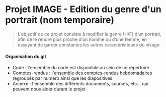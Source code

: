 # Projet IMAGE - Edition du genre d'un portrait (nom temporaire)

> L’objectif de ce projet consiste à modifier le genre (H/F) d’un portrait, afin de le rendre plus proche d’un homme ou d’une femme, en essayant de garder constantes les autres caractéristiques du visage.

#### Organisation du git
- Code : l'ensemble du code est disponible au sein de ce répertoire
- Comptes-rendus : l'ensemble des comptes-rendus hebdomadaires regroupés par numéro ainsi que les diapositives
- Annexe : l'ensemble des différents documents, sources, etc... qui peuvent nous aider durant le projet